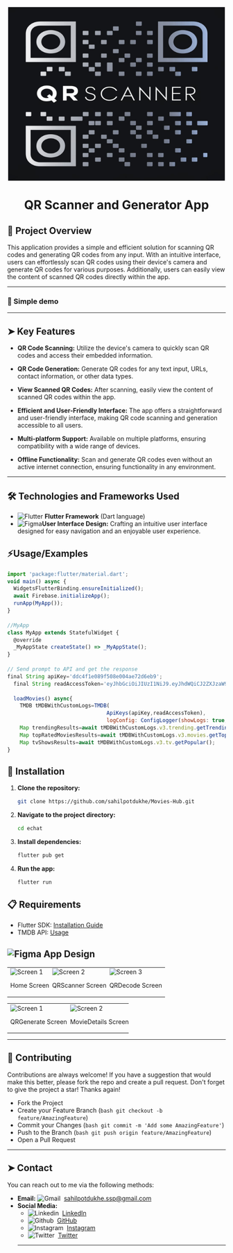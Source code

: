 <!-- Project Title -->
<div align="center" style="display: flex; align-items: center; justify-content: center;">
  <img src="readmeimages/logo.jpeg" alt="QR Logo" width="500" height="400">
</div>


<h1 align="center">QR Scanner and Generator App</h1>

## 🔰 Project Overview
This application provides a simple and efficient solution for scanning QR codes and generating QR codes from any input. With an intuitive interface, users can effortlessly scan QR codes using their device's camera and generate QR codes for various purposes. Additionally, users can easily view the content of scanned QR codes directly within the app.

---
### 🎥 Simple demo

---
## ➤ Key Features

- **QR Code Scanning:** Utilize the device's camera to quickly scan QR codes and access their embedded information.

- **QR Code Generation:** Generate QR codes for any text input, URLs, contact information, or other data types.

- **View Scanned QR Codes:** After scanning, easily view the content of scanned QR codes within the app.

- **Efficient and User-Friendly Interface:** The app offers a straightforward and user-friendly interface, making QR code scanning and generation accessible to all users.

- **Multi-platform Support:** Available on multiple platforms, ensuring compatibility with a wide range of devices.

- **Offline Functionality:** Scan and generate QR codes even without an active internet connection, ensuring functionality in any environment.


---
## 🛠 Technologies and Frameworks Used
- <img src="https://user-images.githubusercontent.com/25181517/186150365-da1eccce-6201-487c-8649-45e9e99435fd.png" alt="Flutter" width="20" height="20"> **Flutter Framework** (Dart language)
- <img src="https://upload.wikimedia.org/wikipedia/commons/3/33/Figma-logo.svg" alt="Figma" width="20" height="20">**User Interface Design:** Crafting an intuitive user interface designed for easy navigation and an enjoyable user experience.

## ⚡Usage/Examples

```javascript
import 'package:flutter/material.dart';
void main() async {
  WidgetsFlutterBinding.ensureInitialized();
  await Firebase.initializeApp();
  runApp(MyApp());
}

//MyApp
class MyApp extends StatefulWidget {
  @override
  _MyAppState createState() => _MyAppState();
}

// Send prompt to API and get the response
final String apiKey='ddc4f1e089f508e004ae72d6eb9';
  final String readAccessToken='eyJhbGciOiJIUzI1NiJ9.eyJhdWQiCJ2ZXJzaW9uIjoxfQ.Gw0EtDta7KDYAI7BKeRxMCd1a94B2u8gAfdLxYlbjcc';

  loadMovies() async{
    TMDB tMDBWithCustomLogs=TMDB(
                                ApiKeys(apiKey,readAccessToken),
                                logConfig: ConfigLogger(showLogs: true,showErrorLogs: true));
    Map trendingResults=await tMDBWithCustomLogs.v3.trending.getTrending();
    Map topRatedMoviesResults=await tMDBWithCustomLogs.v3.movies.getTopRated();
    Map tvShowsResults=await tMDBWithCustomLogs.v3.tv.getPopular();
}
```

## 🚀 Installation

1. **Clone the repository:**

   ```bash
   git clone https://github.com/sahilpotdukhe/Movies-Hub.git
2. **Navigate to the project directory:**
    ```bash
    cd echat
3. **Install dependencies:**
    ```bash
    flutter pub get
4. **Run the app:**
    ```bash
    flutter run

## 📋 Requirements

- Flutter SDK: [Installation Guide](https://flutter.dev/docs/get-started/install)
- TMDB API: [Usage](https://developer.themoviedb.org/reference/intro/getting-started)

## <img src="https://upload.wikimedia.org/wikipedia/commons/3/33/Figma-logo.svg" alt="Figma" width="20" height="20"> App Design

<div align="center">
  <table style="border-collapse: collapse;">
    <tr>
      <td style="padding-right: 0px; border: none;">
        <img src="readmeimages/1.png" alt="Screen 1" width="250">
        <p align="center">Home Screen</p>
      </td>
      <td style="padding-right: 0px; border: none;">
        <img src="readmeimages/2.png" alt="Screen 2" width="250">
        <p align="center">QRScanner Screen</p>
      </td>
      <td style="border: none;">
        <img src="readmeimages/3.png" alt="Screen 3" width="250">
        <p align="center">QRDecode Screen </p>
      </td>
    </tr>
  </table>
</div>
<div align="center">
  <table style="border-collapse: collapse;">
    <tr>
      <td style="padding-right: 0px; border: none;">
        <img src="readmeimages/4.png" alt="Screen 1" width="250">
        <p align="center">QRGenerate Screen</p>
      </td>
      <td style="padding-right: 0px; border: none;">
        <img src="readmeimages/2.png" alt="Screen 2" width="250">
        <p align="center">MovieDetails Screen</p>
      </td>
    </tr>
  </table>
</div>

---
## 🤝 Contributing
Contributions are always welcome!
If you have a suggestion that would make this better, please fork the repo and create a pull request. Don't forget to give the project a star! Thanks again!
- Fork the Project
- Create your Feature Branch (```bash git checkout -b feature/AmazingFeature```)
- Commit your Changes (```bash git commit -m 'Add some AmazingFeature'```)
- Push to the Branch (```bash git push origin feature/AmazingFeature```)
- Open a Pull Request 


---
## ➤ Contact
You can reach out to me via the following methods:

- **Email:**  <img src="https://github.com/SatYu26/SatYu26/blob/master/Assets/Gmail.svg" alt="Gmail" width="20" height="20">&nbsp;&nbsp;<a href="mailto:sahilpotdukhe.ssp@gmail.com">sahilpotdukhe.ssp@gmail.com
- **Social Media:**
   - <img src="https://github.com/SatYu26/SatYu26/blob/master/Assets/Linkedin.svg" alt="Linkedin" width="20" height="20">&nbsp;&nbsp;[LinkedIn](https://www.linkedin.com/in/sahil-potdukhe/)
   - <img src="https://w7.pngwing.com/pngs/914/758/png-transparent-github-social-media-computer-icons-logo-android-github-logo-computer-wallpaper-banner-thumbnail.png" alt="Github" width="20" height="20">&nbsp;&nbsp;[GitHub](https://github.com/sahilpotdukhe)
   - <img src="https://github.com/SatYu26/SatYu26/blob/master/Assets/Instagram.svg" alt="Instagram" width="20" height="20">&nbsp;&nbsp;[Instagram](https://www.instagram.com/sahilpotdukhe11/)
   - <img src="https://github.com/SatYu26/SatYu26/blob/master/Assets/Twitter.svg" alt="Twitter" width="20" height="20">&nbsp;&nbsp;[Twitter](https://twitter.com/SahilPotdukhe)
  ---
